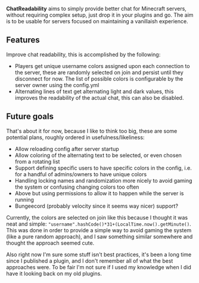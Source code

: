 **ChatReadability** aims to simply provide better chat for Minecraft servers, without requiring complex setup, just drop it in your plugins and go. The aim is to be usable for servers focused on maintaining a vanillaish experience.

## Features

Improve chat readability, this is accomplished by the following:
* Players get unique username colors assigned upon each connection to the server, these are randomly selected on join and persist until they disconnect for now. The list of possible colors is configurable by the server owner using the config.yml
* Alternating lines of text get alternating light and dark values, this improves the readability of the actual chat, this can also be disabled.

## Future goals
That's about it for now, because I like to think too big, these are some potential plans, roughly ordered in usefulness/likeliness:
* Allow reloading config after server startup
* Allow coloring of the alternating text to be selected, or even chosen from a rotating list
* Support defining specific users to have specific colors in the config, i.e. for a handful of admins/owners to have unique colors
* Handling locking names and randomization more nicely to avoid gaming the system or confusing changing colors too often
* Above but using permissions to allow it to happen while the server is running
* Bungeecord (probably velocity since it seems way nicer) support?

Currently, the colors are selected on join like this because I thought it was neat and simple: `"username".hashCode()*31+(LocalTime.now().getMinute()`. This was done in order to provide a simple way to avoid gaming the system (like a pure random approach), and I saw something similar somewhere and thought the approach seemed cute.

Also right now I'm sure some stuff isn't best practices, it's been a long time since I published a plugin, and I don't remember all of what the best approaches were. To be fair I'm not sure if I used my knowledge when I did have it looking back on my old plugins.